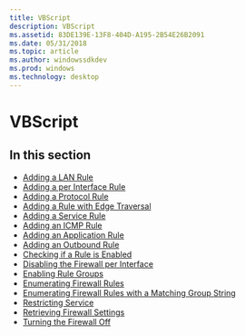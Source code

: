 ```yaml
---
title: VBScript
description: VBScript
ms.assetid: 83DE139E-13F8-404D-A195-2B54E26B2091
ms.date: 05/31/2018
ms.topic: article
ms.author: windowssdkdev
ms.prod: windows
ms.technology: desktop
---
```


# VBScript

## In this section

-   [Adding a LAN Rule](adding-a-lan-rule.md)
-   [Adding a per Interface Rule](adding-a-per-interface-exception.md)
-   [Adding a Protocol Rule](adding-a-protocol-exception.md)
-   [Adding a Rule with Edge Traversal](adding-a-rule-with-edge-traversal.md)
-   [Adding a Service Rule](adding-a-service-exception.md)
-   [Adding an ICMP Rule](adding-an-icmp-exception.md)
-   [Adding an Application Rule](adding-an-application-exception.md)
-   [Adding an Outbound Rule](adding-an-outbound-exception.md)
-   [Checking if a Rule is Enabled](checking-if-a-rule-is-enabled.md)
-   [Disabling the Firewall per Interface](enabling-the-firewall-per-interface.md)
-   [Enabling Rule Groups](enabling-exception-groups.md)
-   [Enumerating Firewall Rules](enumerating-firewall-rules.md)
-   [Enumerating Firewall Rules with a Matching Group String](enumerating-firewall-rules-with-a-matching-group-string.md)
-   [Restricting Service](restricting-service.md)
-   [Retrieving Firewall Settings](retrieving-firewall-settings.md)
-   [Turning the Firewall Off](turning-the-firewall-off.md)

 

 




